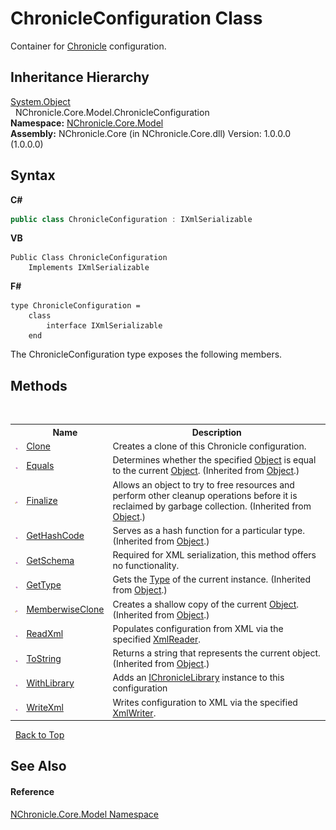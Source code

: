 # ChronicleConfiguration Class
 

Container for <a href="T_NChronicle_Core_Model_Chronicle.md">Chronicle</a> configuration.


## Inheritance Hierarchy
<a href="http://msdn2.microsoft.com/en-us/library/e5kfa45b" target="_blank">System.Object</a><br />&nbsp;&nbsp;NChronicle.Core.Model.ChronicleConfiguration<br />
**Namespace:**&nbsp;<a href="N_NChronicle_Core_Model.md">NChronicle.Core.Model</a><br />**Assembly:**&nbsp;NChronicle.Core (in NChronicle.Core.dll) Version: 1.0.0.0 (1.0.0.0)

## Syntax

**C#**<br />
``` C#
public class ChronicleConfiguration : IXmlSerializable
```

**VB**<br />
``` VB
Public Class ChronicleConfiguration
	Implements IXmlSerializable
```

**F#**<br />
``` F#
type ChronicleConfiguration =  
    class
        interface IXmlSerializable
    end
```

The ChronicleConfiguration type exposes the following members.


## Methods
&nbsp;<table><tr><th></th><th>Name</th><th>Description</th></tr><tr><td>![Public method](media/pubmethod.gif "Public method")</td><td><a href="M_NChronicle_Core_Model_ChronicleConfiguration_Clone.md">Clone</a></td><td>
Creates a clone of this Chronicle configuration.</td></tr><tr><td>![Public method](media/pubmethod.gif "Public method")</td><td><a href="http://msdn2.microsoft.com/en-us/library/bsc2ak47" target="_blank">Equals</a></td><td>
Determines whether the specified <a href="http://msdn2.microsoft.com/en-us/library/e5kfa45b" target="_blank">Object</a> is equal to the current <a href="http://msdn2.microsoft.com/en-us/library/e5kfa45b" target="_blank">Object</a>.
 (Inherited from <a href="http://msdn2.microsoft.com/en-us/library/e5kfa45b" target="_blank">Object</a>.)</td></tr><tr><td>![Protected method](media/protmethod.gif "Protected method")</td><td><a href="http://msdn2.microsoft.com/en-us/library/4k87zsw7" target="_blank">Finalize</a></td><td>
Allows an object to try to free resources and perform other cleanup operations before it is reclaimed by garbage collection.
 (Inherited from <a href="http://msdn2.microsoft.com/en-us/library/e5kfa45b" target="_blank">Object</a>.)</td></tr><tr><td>![Public method](media/pubmethod.gif "Public method")</td><td><a href="http://msdn2.microsoft.com/en-us/library/zdee4b3y" target="_blank">GetHashCode</a></td><td>
Serves as a hash function for a particular type.
 (Inherited from <a href="http://msdn2.microsoft.com/en-us/library/e5kfa45b" target="_blank">Object</a>.)</td></tr><tr><td>![Public method](media/pubmethod.gif "Public method")</td><td><a href="M_NChronicle_Core_Model_ChronicleConfiguration_GetSchema.md">GetSchema</a></td><td>
Required for XML serialization, this method offers no functionality.</td></tr><tr><td>![Public method](media/pubmethod.gif "Public method")</td><td><a href="http://msdn2.microsoft.com/en-us/library/dfwy45w9" target="_blank">GetType</a></td><td>
Gets the <a href="http://msdn2.microsoft.com/en-us/library/42892f65" target="_blank">Type</a> of the current instance.
 (Inherited from <a href="http://msdn2.microsoft.com/en-us/library/e5kfa45b" target="_blank">Object</a>.)</td></tr><tr><td>![Protected method](media/protmethod.gif "Protected method")</td><td><a href="http://msdn2.microsoft.com/en-us/library/57ctke0a" target="_blank">MemberwiseClone</a></td><td>
Creates a shallow copy of the current <a href="http://msdn2.microsoft.com/en-us/library/e5kfa45b" target="_blank">Object</a>.
 (Inherited from <a href="http://msdn2.microsoft.com/en-us/library/e5kfa45b" target="_blank">Object</a>.)</td></tr><tr><td>![Public method](media/pubmethod.gif "Public method")</td><td><a href="M_NChronicle_Core_Model_ChronicleConfiguration_ReadXml.md">ReadXml</a></td><td>
Populates configuration from XML via the specified <a href="http://msdn2.microsoft.com/en-us/library/b8a5e1s5" target="_blank">XmlReader</a>.</td></tr><tr><td>![Public method](media/pubmethod.gif "Public method")</td><td><a href="http://msdn2.microsoft.com/en-us/library/7bxwbwt2" target="_blank">ToString</a></td><td>
Returns a string that represents the current object.
 (Inherited from <a href="http://msdn2.microsoft.com/en-us/library/e5kfa45b" target="_blank">Object</a>.)</td></tr><tr><td>![Public method](media/pubmethod.gif "Public method")</td><td><a href="M_NChronicle_Core_Model_ChronicleConfiguration_WithLibrary.md">WithLibrary</a></td><td>
Adds an <a href="T_NChronicle_Core_Interfaces_IChronicleLibrary.md">IChronicleLibrary</a> instance to this configuration</td></tr><tr><td>![Public method](media/pubmethod.gif "Public method")</td><td><a href="M_NChronicle_Core_Model_ChronicleConfiguration_WriteXml.md">WriteXml</a></td><td>
Writes configuration to XML via the specified <a href="http://msdn2.microsoft.com/en-us/library/5y8188ze" target="_blank">XmlWriter</a>.</td></tr></table>&nbsp;
<a href="#chronicleconfiguration-class">Back to Top</a>

## See Also


#### Reference
<a href="N_NChronicle_Core_Model.md">NChronicle.Core.Model Namespace</a><br />
